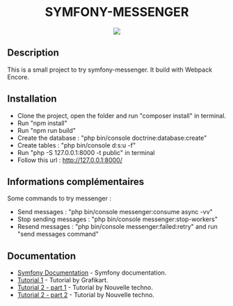 <h1 align="center">SYMFONY-MESSENGER</h1>

<p align="center"><a href="https://symfony.com" target="_blank">
    <img src="https://www.wanadev.fr/uploads/documents/cover-messenger-symfony.png">
</a></p>


Description
------------

This is a small project to try symfony-messenger.
It build with Webpack Encore.

Installation
------------

* Clone the project, open the folder and run "composer install" in terminal.
* Run "npm install"
* Run "npm run build"
* Create the database : "php bin/console doctrine:database:create"
* Create tables : "php bin/console d:s:u -f"
* Run "php -S 127.0.0.1:8000 -t public" in terminal 
* Follow this url : http://127.0.0.1:8000/

Informations complémentaires
-------------

Some commands to try messenger :
* Send messages : "php bin/console messenger:consume async -vv"
* Stop sending messages : "php bin/console messenger:stop-workers"
* Resend messages : "php bin/console messenger:failed:retry" and run "send messages command"


Documentation
-------------
* [Symfony Documentation](https://symfony.com/doc/current/components/messenger.html) - Symfony documentation.
* [Tutorial 1](https://www.youtube.com/watch?v=0BWU-liZIU4) - Tutorial by Grafikart.
* [Tutorial 2 - part 1](https://www.youtube.com/watch?v=p6hlTWyDRmE) - Tutorial by Nouvelle techno.
* [Tutorial 2 - part 2](https://www.youtube.com/watch?v=X8eNdUkLA-0) - Tutorial by Nouvelle techno.








